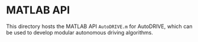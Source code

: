 # MATLAB API

<p align="justify">
This directory hosts the MATLAB API <code>AutoDRIVE.m</code> for AutoDRIVE, which can be used to develop modular autonomous driving algorithms.
</p>